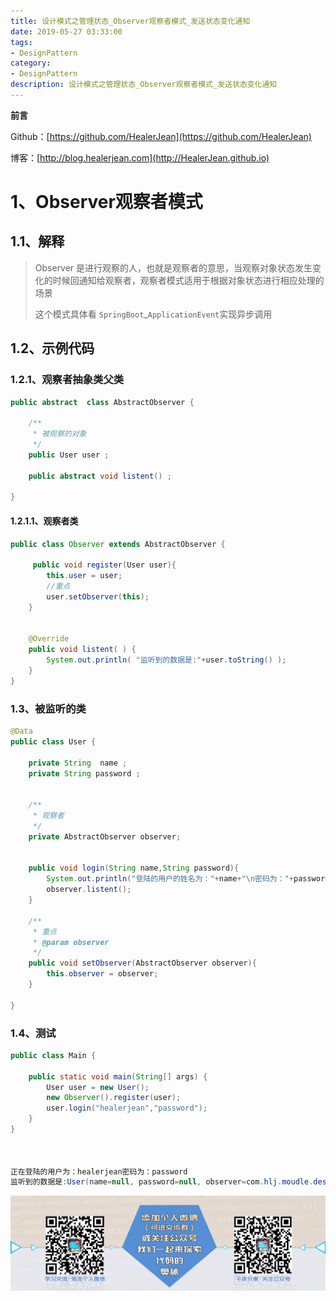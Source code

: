 ```yaml
---
title: 设计模式之管理状态_Observer观察者模式_发送状态变化通知
date: 2019-05-27 03:33:00
tags: 
- DesignPattern
category: 
- DesignPattern
description: 设计模式之管理状态_Observer观察者模式_发送状态变化通知
---
```




**前言**     

 Github：[https://github.com/HealerJean](https://github.com/HealerJean)         

 博客：[http://blog.healerjean.com](http://HealerJean.github.io)      



# 1、Observer观察者模式

## 1.1、解释 

> Observer 是进行观察的人，也就是观察者的意思，当观察对象状态发生变化的时候回通知给观察者，观察者模式适用于根据对象状态进行相应处理的场景    
>
> 这个模式具体看 `SpringBoot`_`ApplicationEvent`实现异步调用





## 1.2、示例代码

### 1.2.1、观察者抽象类父类

```java
public abstract  class AbstractObserver {

    /**
     * 被观察的对象
     */
    public User user ;

    public abstract void listent() ;

}

```



#### 1.2.1.1、观察者类

```java
public class Observer extends AbstractObserver {

     public void register(User user){
        this.user = user;
        //重点
        user.setObserver(this);
    }


    @Override
    public void listent( ) {
        System.out.println( "监听到的数据是:"+user.toString() );
    }
}
```



### 1.3、被监听的类



```java
@Data
public class User {

    private String  name ;
    private String password ;


    /**
     * 观察者
     */
    private AbstractObserver observer;


    public void login(String name,String password){
        System.out.println("登陆的用户的姓名为："+name+"\n密码为："+password);
        observer.listent();
    }

    /**
     * 重点
     * @param observer
     */
    public void setObserver(AbstractObserver observer){
        this.observer = observer;
    }
    
}

```



### 1.4、测试

```java
public class Main {

    public static void main(String[] args) {
        User user = new User();
        new Observer().register(user);
        user.login("healerjean","password");
    }
}



正在登陆的用户为：healerjean密码为：password
监听到的数据是:User(name=null, password=null, observer=com.hlj.moudle.design.D08管理状态.D17Observer观察者模式.Observer@4dd8dc3)
```











![](https://raw.githubusercontent.com/HealerJean/HealerJean.github.io/master/assets/img/artical_bottom.jpg)







<link rel="stylesheet" href="https://unpkg.com/gitalk/dist/gitalk.css">
<script src="https://unpkg.com/gitalk@latest/dist/gitalk.min.js"></script> 
<div id="gitalk-container"></div>    
 <script type="text/javascript">
    var gitalk = new Gitalk({
		clientID: `1d164cd85549874d0e3a`,
		clientSecret: `527c3d223d1e6608953e835b547061037d140355`,
		repo: `HealerJean.github.io`,
		owner: 'HealerJean',
		admin: ['HealerJean'],
		id: 's8QqiEkFdXWUJhZO',
    });
    gitalk.render('gitalk-container');
</script> 

